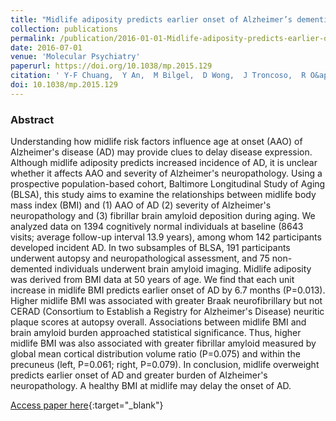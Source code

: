 ```yaml
---
title: "Midlife adiposity predicts earlier onset of Alzheimer’s dementia, neuropathology and presymptomatic cerebral amyloid accumulation"
collection: publications
permalink: /publication/2016-01-01-Midlife-adiposity-predicts-earlier-onset-of-Alzheimers-dementia-neuropathology-and-presymptomatic-cerebral-amyloid-accumulation
date: 2016-07-01
venue: 'Molecular Psychiatry'
paperurl: https://doi.org/10.1038/mp.2015.129
citation: ' Y-F Chuang,  Y An,  M Bilgel,  D Wong,  J Troncoso,  R O&apos;Brien,  J Breitner,  L Ferruci,  S Resnick,  M Thambisetty, &quot;Midlife adiposity predicts earlier onset of Alzheimer’s dementia, neuropathology and presymptomatic cerebral amyloid accumulation.&quot; Molecular Psychiatry, 2016.'
doi: 10.1038/mp.2015.129
---
```


### Abstract

Understanding how midlife risk factors influence age at onset (AAO) of Alzheimer's disease (AD) may provide clues to delay disease expression. Although midlife adiposity predicts increased incidence of AD, it is unclear whether it affects AAO and severity of Alzheimer's neuropathology. Using a prospective population-based cohort, Baltimore Longitudinal Study of Aging (BLSA), this study aims to examine the relationships between midlife body mass index (BMI) and (1) AAO of AD (2) severity of Alzheimer's neuropathology and (3) fibrillar brain amyloid deposition during aging. We analyzed data on 1394 cognitively normal individuals at baseline (8643 visits; average follow-up interval 13.9 years), among whom 142 participants developed incident AD. In two subsamples of BLSA, 191 participants underwent autopsy and neuropathological assessment, and 75 non-demented individuals underwent brain amyloid imaging. Midlife adiposity was derived from BMI data at 50 years of age. We find that each unit increase in midlife BMI predicts earlier onset of AD by 6.7 months (P=0.013). Higher midlife BMI was associated with greater Braak neurofibrillary but not CERAD (Consortium to Establish a Registry for Alzheimer's Disease) neuritic plaque scores at autopsy overall. Associations between midlife BMI and brain amyloid burden approached statistical significance. Thus, higher midlife BMI was also associated with greater fibrillar amyloid measured by global mean cortical distribution volume ratio (P=0.075) and within the precuneus (left, P=0.061; right, P=0.079). In conclusion, midlife overweight predicts earlier onset of AD and greater burden of Alzheimer's neuropathology. A healthy BMI at midlife may delay the onset of AD.

[Access paper here](https://doi.org/10.1038/mp.2015.129){:target="_blank"}
